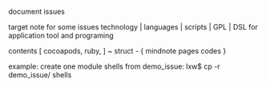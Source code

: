document issues

target note for some issues
technology | languages | scripts |
GPL | DSL
for application tool and programing

contents
[
cocoapods,
ruby,
]
~
struct - 
{
mindnote
pages
codes
}

example: 
create one module shells from  demo_issue: 
lxw$ cp -r demo_issue/ shells   
